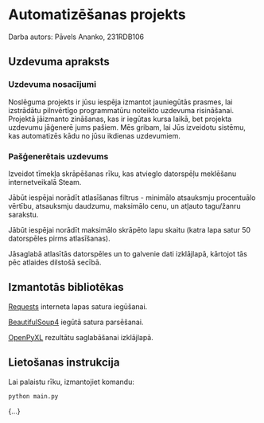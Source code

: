 # Automatizēšanas projekts

Darba autors: Pāvels Ananko, 231RDB106

## Uzdevuma apraksts

### Uzdevuma nosacījumi

Noslēguma projekts ir jūsu iespēja izmantot jauniegūtās prasmes, lai izstrādātu pilnvērtīgo programmatūru noteikto uzdevuma risināšanai. Projektā jāizmanto zināšanas, kas ir iegūtas kursa laikā, bet projekta uzdevumu jāģenerē jums pašiem. Mēs gribam, lai Jūs izveidotu sistēmu, kas automatizēs kādu no jūsu ikdienas uzdevumiem.

### Pašģenerētais uzdevums

Izveidot tīmekļa skrāpēšanas rīku, kas atvieglo datorspēļu meklēšanu internetveikalā Steam.

Jābūt iespējai norādīt atlasīšanas filtrus - minimālo atsauksmju procentuālo vērtību, atsauksmju daudzumu, maksimālo cenu, un atļauto tagu/žanru sarakstu.

Jābūt iespējai norādīt maksimālo skrāpēto lapu skaitu (katra lapa satur 50 datorspēles pirms atlasīšanas).

Jāsaglabā atlasītās datorspēles un to galvenie dati izklājlapā, kārtojot tās pēc atlaides dilstošā secībā.

## Izmantotās bibliotēkas

[Requests](https://pypi.org/project/requests/) interneta lapas satura iegūšanai.

[BeautifulSoup4](https://pypi.org/project/beautifulsoup4/) iegūtā satura parsēšanai.

[OpenPyXL](https://pypi.org/project/openpyxl/) rezultātu saglabāšanai izklājlapā.

## Lietošanas instrukcija

Lai palaistu rīku, izmantojiet komandu:

```
python main.py
```

{...}